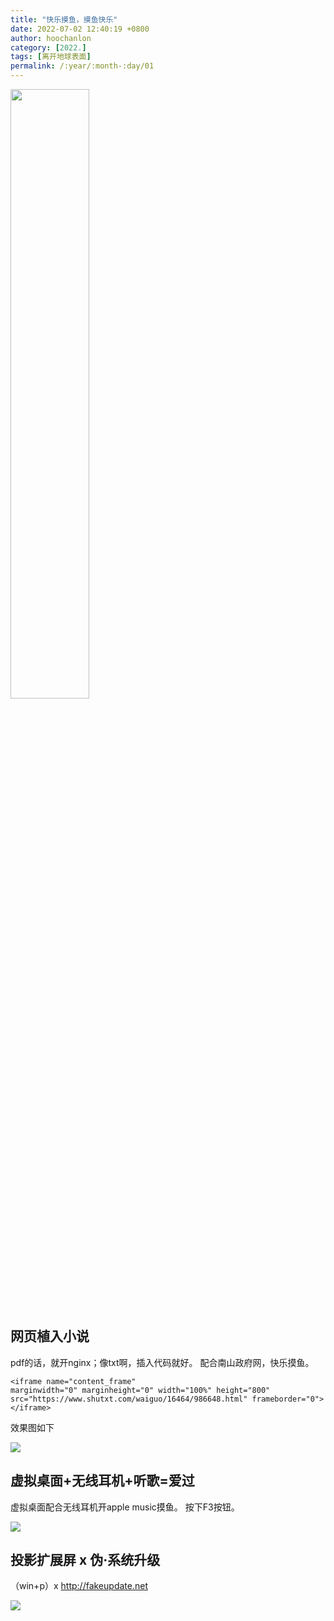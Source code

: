 ```yaml
---
title: "快乐摸鱼，摸鱼快乐"
date: 2022-07-02 12:40:19 +0800
author: hoochanlon
category: [2022.]
tags: [离开地球表面]
permalink: /:year/:month-:day/01
---
```


<img src="https://i.imgtg.com/2022/07/02/NLu0S.png" width="50%" height="50%"/>

<!-- more -->

## 网页植入小说

pdf的话，就开nginx；像txt啊，插入代码就好。 配合南山政府网，快乐摸鱼。

```
<iframe name="content_frame" 
marginwidth="0" marginheight="0" width="100%" height="800" 
src="https://www.shutxt.com/waiguo/16464/986648.html" frameborder="0">
</iframe>
```

效果图如下

![](https://i.imgtg.com/2022/07/02/NL3MN.png)

## 虚拟桌面+无线耳机+听歌=爱过

虚拟桌面配合无线耳机开apple music摸鱼。 按下F3按钮。

![](https://i.imgtg.com/2022/07/05/NfMor.png)

## 投影扩展屏 x 伪·系统升级

（win+p）x http://fakeupdate.net

![ ](https://i.imgtg.com/2022/07/15/ecTIU.png)